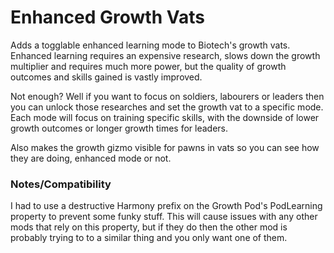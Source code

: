 # Enhanced Growth Vats
Adds a togglable enhanced learning mode to Biotech's growth vats. Enhanced learning requires an expensive research, slows down the growth multiplier and requires much more power, but the quality of growth outcomes and skills gained is vastly improved.

Not enough? Well if you want to focus on soldiers, labourers or leaders then you can unlock those researches and set the growth vat to a specific mode. Each mode will focus on training specific skills, with the downside of lower growth outcomes or longer growth times for leaders.

Also makes the growth gizmo visible for pawns in vats so you can see how they are doing, enhanced mode or not.

### Notes/Compatibility
I had to use a destructive Harmony prefix on the Growth Pod's PodLearning property to prevent some funky stuff. This will cause issues with any other mods that rely on this property, but if they do then the other mod is probably trying to to a similar thing and you only want one of them.